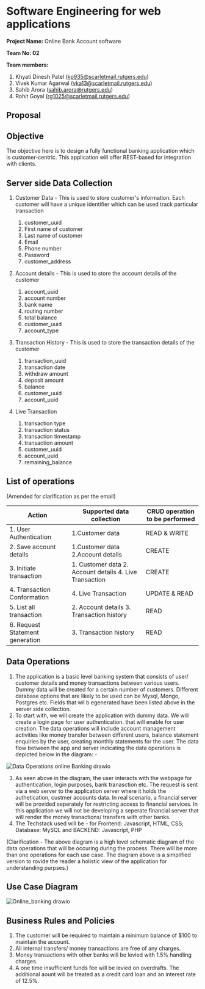 # Software Engineering for web applications

**Project Name:** Online Bank Account software

**Team No: 02**

**Team members:**

1. Khyati Dinesh Patel (kp935@scarletmail.rutgers.edu)
2. Vivek Kumar Agarwal (vka13@scarletmail.rutgers.edu)
3. Sahib Arora (sahib.arora@rutgers.edu)
4. Rohit Goyal (rg1025@scarletmail.rutgers.edu)

## Proposal

## Objective

The objective here is to design a fully functional banking application which is customer-centric. This application will offer REST-based for integration with clients.

## Server side Data Collection

1. Customer Data - This is used to store customer's information. Each customer will have a unique identifier which can be used track particular transaction

   1. customer_uuid
   2. First name of customer
   3. Last name of customer
   4. Email
   5. Phone number
   6. Password
   7. customer_address
2. Account details - This is used to store the account details of the customer

   1. account_uuid
   2. account number
   3. bank name
   4. routing number
   5. total balance
   6. customer_uuid
   7. account_type
3. Transaction History - This is used to store the transaction details of the customer

   1. transaction_uuid
   2. transaction date
   3. withdraw amount
   4. deposit amount
   5. balance
   6. customer_uuid
   7. account_uuid
4. Live Transaction

   1. transaction type
   2. transaction status
   3. transaction timestamp
   4. transaction amount
   5. customer_uuid
   6. account_uuid
   7. remaining_balance

## List of operations

(Amended for clarification as per the email)

| Action                          | Supported data collection                               | CRUD operation to be performed |
| ------------------------------- | ------------------------------------------------------- | ------------------------------ |
| 1. User Authentication          | 1.Customer data                                         | READ & WRITE                   |
| 2. Save account details         | 1.Customer data 2.Account details                       | CREATE                         |
| 3. Initiate transaction         | 1. Customer data 2. Account details 4. Live Transaction | CREATE                         |
| 4. Transaction Conformation     | 4. Live Transaction                                     | UPDATE & READ                  |
| 5. List all transaction         | 2. Account details 3. Transaction history               | READ                           |
| 6. Request Statement generation | 3. Transaction history                                  | READ                           |

## Data Operations

1. The application is a basic level banking system  that consists of user/ customer details and money transactions between various users. Dummy data will be created for a certain number of customers. Different database options that are likely to be used can be Mysql, Mongo, Postgres etc. Fields that wil b egenerated have been listed above in the server side collection.
2. To start with, we will create the application with dummy data. We will create a login page for user authentication. that will enable for user creation. The data operations will include account management activities like money transfer between different users, balance statement enquiries by the user, creating monthly statements for the user. The data flow between the app and server indicating the data operations is depicted below in the diagram: -

![Data Operations online Banking drawio](https://user-images.githubusercontent.com/86423179/155613442-7e809ff9-3188-49ac-9393-0c29301b2342.svg)

3. As seen above in the diagram, the user interacts with the webpage for authentication, login purposes, bank tranasction etc. The request is sent via a web server to the application server where it holds the authetication, custmer accounts data. In real scenario, a financial server will be provided seperately for restricting access to financial services. In this application we will not be developing a seperate financial server that will render the money tranactions/ transfers with other banks.
4. The Techstack used will be -  for Frontend: Javascript, HTML, CSS; Database: MySQL and BACKEND: Javascript, PHP

(Clarification - The above diagram is a high level schematic diagram of the data operations that will be occuring during the process. There will be more than one operations for each use case. The diagram above is a simplified version to rovide the reader a holistic view of the application for understanding purpses.)

## Use Case Diagram

![Online_banking drawio](https://user-images.githubusercontent.com/86423179/155601866-a48ee95c-7d21-40ad-ad72-99d5d0d36453.svg)

## Business Rules and Policies

1. The customer will be required to maintain a minimum balance of $100 to maintain the account.
2. All internal transfers/ money transactions are free of any charges.
3. Money transactions with other banks will be levied with 1.5% handling charges.
4. A one time insufficient funds fee will be levied on overdrafts. The additional aount will be treated as a credit card loan and an interest rate of 12.5%.
